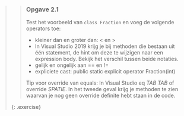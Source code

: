 >>### Opgave 2.1
>>
>>Test het voorbeeld van `class Fraction` en voeg de volgende operators toe: 
>>
>>* kleiner dan en groter dan: < en >
>>* In Visual Studio 2019 krijg je bij methoden die bestaan uit één statement, de hint om deze te wijzigen naar een expression body. Bekijk het verschil tussen beide notaties.
>>* gelijk en ongelijk aan == en != 
>>* expliciete cast: public static explicit operator Fraction(int)
>>
>>Tip voor override van equals: In Visual Studio eq *TAB TAB* of override *SPATIE*. In het tweede geval krijg je methoden te zien waarvan je nog geen override definite hebt staan in de code. 
>>
>>
>{: .exercise}
